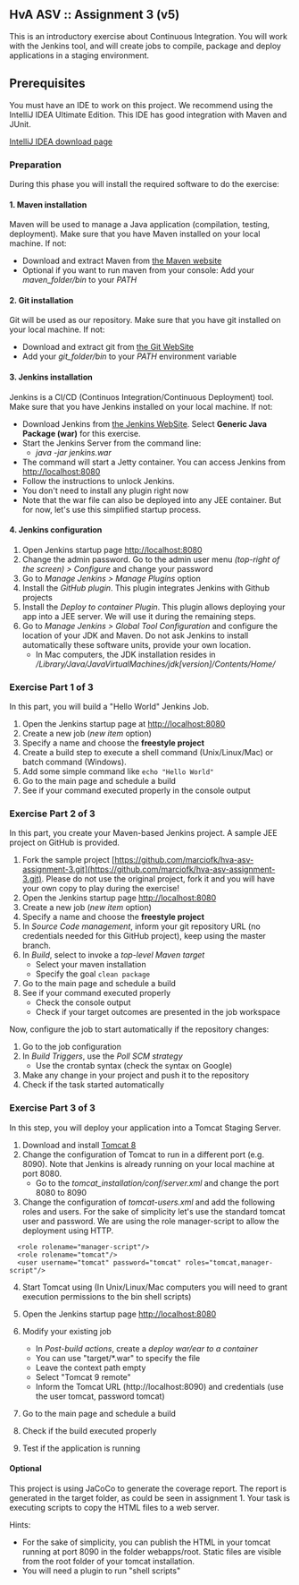 ##  HvA ASV :: Assignment 3 (v5)
This is an introductory exercise about Continuous Integration. You will work with the Jenkins tool, and will create jobs to compile, package and deploy applications in a staging environment.

## Prerequisites
You must have an IDE to work on this project. We recommend using the IntelliJ IDEA Ultimate Edition. This IDE has good integration with Maven and JUnit.

[IntelliJ IDEA download page](https://www.jetbrains.com/idea/download/#section=mac)

### Preparation

During this phase you will install the required software to do the exercise:

#### 1. Maven installation

Maven will be used to manage a Java application (compilation, testing, deployment). Make sure that you have Maven installed on your local machine. If not:

* Download and extract Maven from [the Maven website](https://maven.apache.org/download.cgi)
* Optional if you want to run maven from your console: Add your *maven_folder/bin* to your *PATH*


#### 2. Git installation

Git will be used as our repository. Make sure that you have git installed on your local machine. If not:

* Download and extract git from [the Git WebSite](https://git-scm.com/downloads)
* Add your *git_folder/bin* to your *PATH* environment variable

#### 3. Jenkins installation

Jenkins is a CI/CD (Continuos Integration/Continuous Deployment) tool. Make sure that you have Jenkins installed on your local machine. If not:

* Download Jenkins from [the Jenkins WebSite](https://jenkins.io/). Select **Generic Java Package (war)** for this exercise.
* Start the Jenkins Server from the command line: 
	* *java -jar jenkins.war*
* The command will start a Jetty container. You can access Jenkins from [http://localhost:8080](localhost:8080)
* Follow the instructions to unlock Jenkins. 
* You don't need to install any plugin right now
* Note that the war file can also be deployed into any JEE container. But for now, let's use this simplified startup process.

#### 4. Jenkins configuration

1. Open Jenkins startup page [http://localhost:8080](http://localhost:8080)
2. Change the admin password. Go to the admin user menu *(top-right of the screen) > Configure* and change your password
2. Go to *Manage Jenkins > Manage Plugins* option
3. Install the *GitHub plugin*. This plugin integrates Jenkins with Github projects
4. Install the *Deploy to container Plugin*. This plugin allows deploying your app into a JEE server. We will use it during the remaining steps.
5. Go to *Manage Jenkins > Global Tool Configuration* and configure the location of your JDK and Maven. Do not ask Jenkins to install automatically these software units, provide your own location.
	* In Mac computers, the JDK installation resides in */Library/Java/JavaVirtualMachines/jdk[version]/Contents/Home/*

	
### Exercise Part 1 of 3

In this part, you will build a "Hello World" Jenkins Job.

1. Open the Jenkins startup page at [http://localhost:8080](http://localhost:8080)
2. Create a new job (*new item* option)
3. Specify a name and choose the **freestyle project**
4. Create a build step to execute a shell command (Unix/Linux/Mac) or batch command (Windows). 
5. Add some simple command like ```echo "Hello World"```
6. Go to the main page and schedule a build
7. See if your command executed properly in the console output

### Exercise Part 2 of 3

In this part, you create your Maven-based Jenkins project. A sample JEE project on GitHub is provided. 

1. Fork the sample project [https://github.com/marciofk/hva-asv-assignment-3.git](https://github.com/marciofk/hva-asv-assignment-3.git). Please do not use the original project, fork it and you will have your own copy to play during the exercise!
2. Open the Jenkins startup page [http://localhost:8080](http://localhost:8080)
3. Create a new job (*new item* option)
4. Specify a name and choose the **freestyle project**
5. In *Source Code management*, inform your git repository URL (no credentials needed for this GitHub project), keep using the master branch.
6. In *Build*, select to invoke a *top-level Maven target*
	* Select your maven installation
	* Specify the goal ```clean package```
7. Go to the main page and schedule a build
8. See if your command executed properly 
	* Check the console output
	* Check if your target outcomes are presented in the job workspace

Now, configure the job to start automatically if the repository changes:

1. Go to the job configuration
2. In *Build Triggers*, use the *Poll SCM strategy*
	* Use the crontab syntax (check the syntax on Google)
3. Make any change in your project and push it to the repository
4. Check if the task started automatically

### Exercise Part 3 of 3

In this step, you will deploy your application into a Tomcat Staging Server.

1. Download and install [Tomcat 8](http://tomcat.apache.org)
2. Change the configuration of Tomcat to run in a different port (e.g. 8090). Note that Jenkins is already running on your local machine at port 8080.
	* Go to the *tomcat_installation/conf/server.xml* and change the port 8080 to 8090
3. Change the configuration of *tomcat-users.xml* and add the following roles and users. For the sake of simplicity let's use the standard tomcat user and password. We are using the role manager-script to allow the deployment using HTTP.

```
  <role rolename="manager-script"/>
  <role rolename="tomcat"/>
  <user username="tomcat" password="tomcat" roles="tomcat,manager-script"/>
```
4. Start Tomcat using (In Unix/Linux/Mac computers you will need to grant execution permissions to the bin shell scripts)

1. Open the Jenkins startup page [http://localhost:8080](http://localhost:8080)
2. Modify your existing job 
	* In *Post-build actions*, create a *deploy war/ear to a container*
	* You can use "target/*.war" to specify the file
	* Leave the context path empty
	* Select "Tomcat 9 remote"
	* Inform the Tomcat URL (http://localhost:8090) and credentials (use the user tomcat, password tomcat)
6. Go to the main page and schedule a build
7. Check if the build executed properly 
8. Test if the application is running

#### Optional

This project is using JaCoCo to generate the coverage report. The report is generated in the target folder, as could be seen in assignment 1. Your task is executing scripts to copy the HTML files to a web server. 

Hints:

* For the sake of simplicity, you can publish the HTML in your tomcat running at port 8090 in the folder webapps/root. Static files are visible from the root folder of your tomcat installation.
* You will need a plugin to run "shell scripts"


